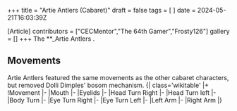 +++
title = "Artie Antlers (Cabaret)"
draft = false
tags = [ ]
date = 2024-05-21T16:03:39Z

[Article]
contributors = ["CECMentor","The 64th Gamer","Frosty126"]
gallery = []
+++
The **_Artie Antlers .

## Movements ##
Artie Antlers featured the same movements as the other cabaret characters, but removed Dolli Dimples' bosom mechanism.
{| class='wikitable'
|+
!Movement
|-
|Mouth
|-
|Eyelids
|-
|Head Turn Right
|-
|Head Turn left
|-
|Body Turn
|-
|Eye Turn Right
|-
|Eye Turn Left
|-
|Left Arm
|-
|Right Arm
|}
